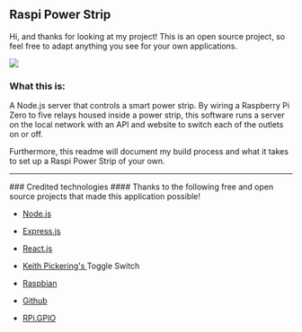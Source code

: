 ## Raspi Power Strip

Hi, and thanks for looking at my project! This is an open source project, so feel free to adapt anything you see for your own applications.


<img src="https://imgur.com/a/WE5k9"/>

### What this is: 
A Node.js server that controls a smart power strip. By wiring a Raspberry Pi Zero to five relays housed inside a power strip, this software runs a server on the local network with an API and website to switch each of the outlets on or off. 

Furthermore, this readme will document my build process and what it takes to set up a Raspi Power Strip of your own. 

<hr>
### Credited technologies
#### Thanks to the following free and open source projects that made this application possible!

* <a href="https://nodejs.org/en/">Node.js</a>
* <a href="http://expressjs.com/">Express.js</a>
* <a href="https://facebook.github.io/react/index.html">React.js</a>

* <a href="https://codepen.io/keithpickering/">Keith Pickering's </a> Toggle Switch

* <a href="https://www.raspbian.org/">Raspbian</a>
* <a href="https://github.com/">Github</a>

* <a href="https://pypi.python.org/pypi/RPi.GPIO">RPi.GPIO</a>
